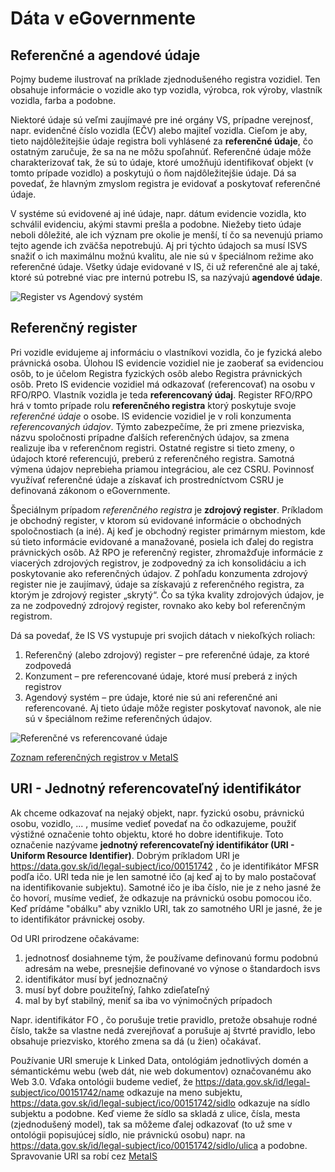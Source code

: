 # Dáta v eGovernmente

## Referenčné a agendové údaje

Pojmy budeme ilustrovať na príklade zjednodušeného registra vozidiel. Ten obsahuje informácie o vozidle ako typ vozidla, výrobca, rok výroby, vlastník vozidla, farba a podobne.

Niektoré údaje sú veľmi zaujímavé pre iné orgány VS, prípadne verejnosť, napr. evidenčné číslo vozidla (EČV) alebo majiteľ vozidla. Cieľom je aby, tieto najdôležitejšie údaje registra boli vyhlásené za **referenčné údaje**, čo ostatným zaručuje, že sa na ne môžu spoľahnúť. Referenčné údaje môže charakterizovať tak, že sú to údaje, ktoré umožňujú identifikovať objekt (v tomto prípade vozidlo) a poskytujú o ňom najdôležitejšie údaje. Dá sa povedať, že hlavným zmyslom registra je evidovať a poskytovať referenčné údaje. 

V systéme sú evidovené aj iné údaje, napr. dátum evidencie vozidla, kto schválil evidenciu, akými stavmi prešla a podobne. Niežeby tieto údaje neboli dôležité, ale ich význam pre okolie je menší, tí čo sa nevenujú priamo tejto agende ich zväčša nepotrebujú. Aj pri týchto údajoch sa musí ISVS snažiť o ich maximálnu možnú kvalitu, ale nie sú v špeciálnom režime ako referenčné údaje. Všetky údaje evidované v IS, či už referenčné ale aj také, ktoré sú potrebné viac pre internú potrebu IS, sa nazývajú **agendové údaje**. 

![Register vs Agendový systém](./../Architecture/Referecne_udaje/Register_Agenda.png)


## Referenčný register

Pri vozidle evidujeme aj informáciu o vlastníkovi vozidla, čo je fyzická alebo právnická osoba. Úlohou IS evidencie vozidiel nie je zaoberať sa evidenciou osôb, to je účelom Registra fyzických osôb alebo Registra právnických osôb. Preto IS evidencie vozidiel má odkazovať (referencovať) na osobu v RFO/RPO. Vlastník vozidla je teda **referencovaný údaj**. Register RFO/RPO hrá v tomto prípade rolu **referenčného registra** ktorý poskytuje svoje *referenčné údaje* o osobe. IS evidencie vozidiel je v roli konzumenta *referencovaných údajov*. 
Týmto zabezpečíme, že pri zmene priezviska, názvu spoločnosti prípadne ďalších referenčných údajov, sa zmena realizuje iba v referenčnom registri. Ostatné registre si tieto zmeny, o údajoch ktoré referencujú, preberú z referenčného registra. Samotná výmena údajov neprebieha priamou integráciou, ale cez CSRU. Povinnosť využívať referenčné údaje a získavať ich prostredníctvom CSRU je definovaná zákonom o eGovernmente.

Špeciálnym prípadom *referenčného registra* je **zdrojový register**. Príkladom je obchodný register, v ktorom sú evidované informácie o obchodných spoločnostiach (a iné). Aj keď je obchodný register primárnym miestom, kde sú tieto informácie evidované a manažované, posiela ich ďalej do registra právnických osôb. Až RPO je referenčný register, zhromažďuje informácie z viacerých zdrojových registrov, je zodpovedný za ich konsolidáciu a ich poskytovanie ako referenčných údajov. Z pohľadu konzumenta zdrojový register nie je zaujímavý, údaje sa získavajú z referenčného registra, za ktorým je zdrojový register „skrytý“. Čo sa týka kvality zdrojových údajov, je za ne zodpovedný zdrojový register, rovnako ako keby bol referenčným registrom.

Dá sa povedať, že IS VS vystupuje pri svojich dátach v niekoľkých roliach:
1.	Referenčný (alebo zdrojový) register – pre referenčné údaje, za ktoré zodpovedá
1.	Konzument – pre referencované údaje, ktoré musí preberá z iných registrov
1.	Agendový systém – pre údaje, ktoré nie sú ani referenčné ani referencované. Aj tieto údaje môže register poskytovať navonok, ale nie sú v špeciálnom režime referenčných údajov.

![Referenčné vs referencované údaje](./../Architecture/Referecne_udaje/Referencne_udaje.png)

[Zoznam referenčných registrov v MetaIS](https://metais.finance.gov.sk/refregisters/list?page=1&count=20)


## URI - Jednotný referencovateľný identifikátor

Ak chceme odkazovať na nejaký objekt, napr. fyzickú osobu, právnickú osobu, vozidlo, ... , musíme vedieť povedať na čo odkazujeme, použiť výstižné označenie tohto objektu, ktoré ho dobre identifikuje. Toto označenie nazývame **jednotný referencovateľný identifikátor (URI - Uniform Resource Identifier)**. 
Dobrým príkladom URI je https://data.gov.sk/id/legal-subject/ico/00151742 , čo je identifikátor MFSR podľa ičo. URI teda nie je len samotné ičo (aj keď aj to by malo postačovať na identifikovanie subjektu). Samotné ičo je iba číslo, nie je z neho jasné že čo hovorí, musíme vedieť, že odkazuje na právnickú osobu pomocou ičo. Keď prídáme "obálku" aby vzniklo URI, tak zo samotného URI je jasné, že je to identifikátor právnickej osoby.

Od URI prirodzene očakávame: 
1. jednotnosť dosiahneme tým, že používame definovanú formu podobnú adresám na webe, presnejšie definované vo výnose o štandardoch isvs
1. identifikátor musí byť jednoznačný
1. musí byť dobre použiteľný, ľahko zdieľateľný
1. mal by byť stabilný, meniť sa iba vo výnimočných prípadoch

Napr. identifikátor FO , čo porušuje tretie pravidlo, pretože obsahuje rodné číslo, takže sa vlastne nedá zverejňovať a porušuje aj štvrté pravidlo, lebo obsahuje priezvisko, ktorého zmena sa dá (u žien) očakávať.

Používanie URI smeruje k Linked Data, ontológiám jednotlivých domén a sémantickému webu (web dát, nie web dokumentov) označovanému ako Web 3.0. Vďaka ontológii budeme vedieť, že https://data.gov.sk/id/legal-subject/ico/00151742/name odkazuje na meno subjektu, https://data.gov.sk/id/legal-subject/ico/00151742/sidlo odkazuje na sídlo subjektu a podobne. Keď vieme že sídlo sa skladá z ulice, čísla, mesta (zjednodušený model), tak sa môžeme ďalej odkazovať (to už sme v ontológii popisujúcej sídlo, nie právnickú osobu) napr. na https://data.gov.sk/id/legal-subject/ico/00151742/sidlo/ulica a podobne. Spravovanie URI sa robí cez [MetaIS](https://metais.finance.gov.sk/howto/URI.URI/URI_HOWTO)
